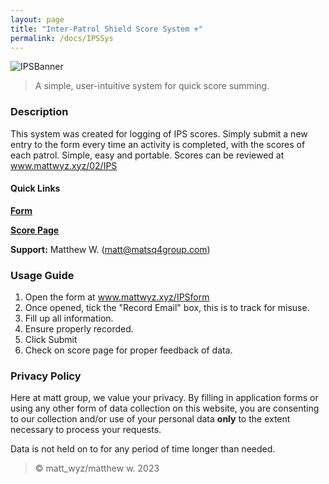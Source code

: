 ```yaml
---
layout: page
title: "Inter-Patrol Shield Score System ⚜️"
permalink: /docs/IPSSys
---
```


![IPSBanner](https://github.com/matsq4/matt_wyz/assets/139704779/1b45f3b0-6ca6-4d14-be30-4dd4448ba6c5)

> A simple, user-intuitive system for quick score summing. 

### Description
This system was created for logging of IPS scores. Simply submit a new entry to the form every time an activity is completed, with the scores of each patrol. Simple, easy and portable.
Scores can be reviewed at www.mattwyz.xyz/02/IPS

#### Quick Links
**[Form](https://www.mattwyz.xyz/IPSform)**

**[Score Page](https://www.mattwyz.xyz/02/IPS)**

**Support:** Matthew W. ([matt@matsq4group.com](mailto:matt@matsq4group.com))


### Usage Guide
  1. Open the form at www.mattwyz.xyz/IPSform
  2. Once opened, tick the "Record Email" box, this is to track for misuse.
  3. Fill up all information.
  4. Ensure properly recorded.
  5. Click Submit
  6. Check on score page for proper feedback of data.

### Privacy Policy
Here at matt group, we value your privacy.
By filling in application forms or using any other form of data collection on this website, you are 
consenting to our collection and/or use of your personal data **only** to the extent necessary to 
process your requests. 

Data is not held on to for any period of time longer than needed.

> ©️ matt_wyz/matthew w. 2023
